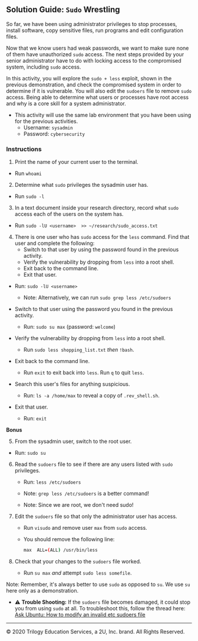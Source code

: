 ## Solution Guide: `Sudo` Wrestling

So far, we have been using administrator privileges to stop processes, install software, copy sensitive files, run programs and edit configuration files.

Now that we know users had weak passwords, we want to make sure none of them have unauthorized `sudo` access. The next steps provided by your senior administrator have to do with locking access to the compromised system, including `sudo` access.

In this activity, you will explore the `sudo + less` exploit, shown in the previous demonstration, and check the compromised system in order to determine if it is vulnerable. You will also edit the `sudoers` file to remove `sudo` access. Being able to determine what users or processes have root access and why is a core skill for a system administrator.

- This activity will use the same lab environment that you have been using for the previous activities.   
  -  Username: `sysadmin`   
    - Password: `cybersecurity`

### Instructions

1. Print the name of your current user to the terminal.
  - Run `whoami`

2. Determine what `sudo` privileges the sysadmin user has.
  - Run `sudo -l`

3. In a text document inside your research directory, record what `sudo` access each of the users on the system has.
  - Run  `sudo -lU <username>  >> ~/research/sudo_access.txt`

4. There is one user who has `sudo` access for the `less` command. Find that user and complete the following:
    - Switch to that user by using the password found in the previous activity.
    - Verify the vulnerability by dropping from `less` into a root shell.
    - Exit back to the command line.
    - Exit that user.
    
  - Run: `sudo -lU <username>`

    - Note: Alternatively, we can run `sudo grep less /etc/sudoers`

  - Switch to that user using the password you found in the previous activity.
    - Run: `sudo su max` (password: `welcome`)

  - Verify the vulnerability by dropping from `less` into a root shell.
    - Run `sudo less shopping_list.txt` _then_ `!bash`.

  - Exit back to the command line.
    - Run `exit` to exit back into `less`. Run `q` to quit `less`.

  - Search this user's files for anything suspicious.
    - Run: `ls -a /home/max` to reveal a copy of `.rev_shell.sh`.

  - Exit that user.
    - Run: `exit`

**Bonus**

5. From the sysadmin user, switch to the root user.
  - Run: `sudo su`

6. Read the `sudoers` file to see if there are any users listed with `sudo` privileges.
   - Run: `less /etc/sudoers`

   - Note:  `grep less /etc/sudoers` is a better command!

   - Note: Since we are root, we don't need sudo!

7. Edit the `sudoers` file so that only the administrator user has access.
   - Run `visudo` and remove user `max` from `sudo` access.
  
   - You should remove the following line:

      ```bash
      max  ALL=(ALL) /usr/bin/less
      ```
  
8. Check that your changes to the `sudoers` file worked.
   - Run `su max` _and_ attempt `sudo less somefile`.

Note: Remember, it's always better to use `sudo` as opposed to `su`.  We use `su` here only as a demonstration.

- :warning: **Trouble Shooting:** If the `sudoers` file becomes damaged, it could stop you from using `sudo` at all. To troubleshoot this, follow the thread here: [Ask Ubuntu: How to modify an invalid etc sudoers file](https://askubuntu.com/questions/73864/how-to-modify-an-invalid-etc-sudoers-file)

---

© 2020 Trilogy Education Services, a 2U, Inc. brand. All Rights Reserved.
